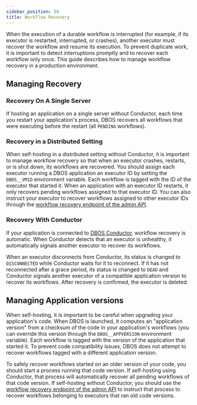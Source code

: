 ```yaml
---
sidebar_position: 50
title: Workflow Recovery
---
```


When the execution of a durable workflow is interrupted (for example, if its executor is restarted, interrupted, or crashes), another executor must recover the workflow and resume its execution.
To prevent duplicate work, it is important to detect interruptions promptly and to recover each workflow only once.
This guide describes how to manage workflow recovery in a production environment.

## Managing Recovery

### Recovery On A Single Server

If hosting an application on a single server without Conductor, each time you restart your application's process, DBOS recovers all workflows that were executing before the restart (all `PENDING` workflows).

### Recovery in a Distributed Setting

When self-hosting in a distributed setting without Conductor, it is important to manage workflow recovery so that when an executor crashes, restarts, or is shut down, its workflows are recovered.
You should assign each executor running a DBOS application an executor ID by setting the `DBOS__VMID` environment variable.
Each workflow is tagged with the ID of the executor that started it.
When an application with an executor ID restarts, it only recovers pending workflows assigned to that executor ID.
You can also instruct your executor to recover workflows assigned to other executor IDs through the [workflow recovery endpoint of the admin API](./admin-api.md#workflow-recovery).

### Recovery With Conductor

If your application is connected to [DBOS Conductor](./conductor.md), workflow recovery is automatic.
When Conductor detects that an executor is unhealthy, it automatically signals another executor to recover its workflows.

When an executor disconnects from Conductor, its status is changed to `DISCONNECTED` while Conductor waits for it to reconnect.
If it has not reconnected after a grace period, its status is changed to `DEAD` and Conductor signals another executor of a compatible application version to recover its workflows.
After recovery is confirmed, the executor is deleted.

## Managing Application versions

When self-hosting, it is important to be careful when upgrading your application's code.
When DBOS is launched, it computes an "application version" from a checksum of the code in your application's workflows (you can override this version through the `DBOS__APPVERSION` environment variable).
Each workflow is tagged with the version of the application that started it.
To prevent code compatibility issues, DBOS does not attempt to recover workflows tagged with a different application version.

To safely recover workflows started on an older version of your code, you should start a process running that code version.
If self-hosting using Conductor, that process will automatically recover all pending workflows of that code version.
If self-hosting without Conductor, you should use the [workflow recovery endpoint of the admin API](./admin-api.md#workflow-recovery) to instruct that process to recover workflows belonging to executors that ran old code versions.
